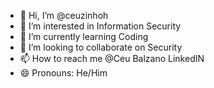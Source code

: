 - 👋 Hi, I’m @ceuzinhoh
- 👀 I’m interested in Information Security
- 🌱 I’m currently learning Coding
- 💞️ I’m looking to collaborate on Security
- 📫 How to reach me @Ceu Balzano LinkedIN
- 😄 Pronouns: He/Him

<!---
ceuzinhoh/ceuzinhoh is a ✨ special ✨ repository because its `README.md` (this file) appears on your GitHub profile.
You can click the Preview link to take a look at your changes.
--->
